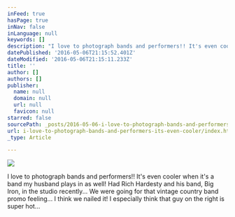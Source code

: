 ```yaml
---
inFeed: true
hasPage: true
inNav: false
inLanguage: null
keywords: []
description: "I love to photograph bands and performers!! It's even cooler when it's a band my husband plays in as well! Had Rich Hardesty and his band, Big Iron, in the studio recently... We were going for that vintage country band promo feeling... I think we nailed it! I especially think that guy on the right is super hot... "
datePublished: '2016-05-06T21:15:52.401Z'
dateModified: '2016-05-06T21:15:11.233Z'
title: ''
author: []
authors: []
publisher:
  name: null
  domain: null
  url: null
  favicon: null
starred: false
sourcePath: _posts/2016-05-06-i-love-to-photograph-bands-and-performers-its-even-cooler.md
url: i-love-to-photograph-bands-and-performers-its-even-cooler/index.html
_type: Article

---
```

![](https://the-grid-user-content.s3-us-west-2.amazonaws.com/f2093718-d2d3-4994-9c68-d839bdc1ed52.jpg)

I love to photograph bands and performers!! It's even cooler when it's a band my husband plays in as well! Had Rich Hardesty and his band, Big Iron, in the studio recently... We were going for that vintage country band promo feeling... I think we nailed it! I especially think that guy on the right is super hot...
